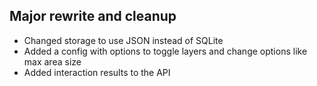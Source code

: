 ﻿Major rewrite and cleanup
---

- Changed storage to use JSON instead of SQLite 
- Added a config with options to toggle layers and change options like max area size
- Added interaction results to the API